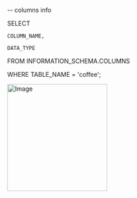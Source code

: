 -- columns info

SELECT 

    COLUMN_NAME, 
    
    DATA_TYPE 
    
FROM INFORMATION_SCHEMA.COLUMNS 

WHERE TABLE_NAME = 'coffee';

<img width="231" height="247" alt="Image" src="https://github.com/user-attachments/assets/f69e9ced-3289-4bdb-aa48-477da8e058d1" />
